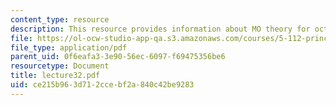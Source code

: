 ```yaml
---
content_type: resource
description: This resource provides information about MO theory for octahedral complexes.
file: https://ol-ocw-studio-app-qa.s3.amazonaws.com/courses/5-112-principles-of-chemical-science-fall-2005/ce215b963d712ccebf2a840c42be9283_lecture32.pdf
file_type: application/pdf
parent_uid: 0f6eafa3-3e90-56ec-6097-f69475356be6
resourcetype: Document
title: lecture32.pdf
uid: ce215b96-3d71-2cce-bf2a-840c42be9283
---
```

